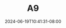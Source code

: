 --- 
title: "A9"
description: "nonton  video bokep A9 simontox video full baru"
date: 2024-06-19T10:41:31-08:00
file_code: "ogbozfq6j2h6"
draft: false
cover: "7xuik3wnm0if8p01.jpg"
tags: [""]
length: 3446
fld_id: "1482965"
foldername: "Acelinahot"
categories: ["Acelinahot"]
views: 0
---